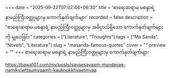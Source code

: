 +++
date = "2025-09-22T07:02:44+06:30"
title = 'စာရေးဆရာမ မစန္ဒာရဲ့ နာမည်ကြီးဝတ္ထုများမှ ကောက်နုတ်ချက်များ'
recorded = false
description = "စာရေးဆရာမ မစန္ဒာရဲ့ နာမည်ကြီးဝတ္ထုများမှ အဓိပ္ပာယ်ရှိသော ကောက်နုတ်ချက်များကို မျှဝေခြင်း"
categories = ["Literature", "Thoughts"]
tags = ["Ma Sanda", "Novels", "Literature"]
slug = "masanda-famous-quotes"
cover = ""
preview = ""
+++
စာရေးဆရာမ မစန္ဒာရဲ့ နာမည်ကြီးဝတ္ထုများမှ ကောက်နုတ်ချက်များ

https://bawa101.com/my/posts/sayaesayaam-msndayae-namikyiwttaumyaamh-kauknokkhyaetmyaa